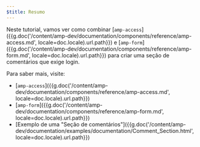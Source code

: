 ```yaml
---
$title: Resumo
---
```


Neste tutorial, vamos ver como combinar [`amp-access`]({{g.doc('/content/amp-dev/documentation/components/reference/amp-access.md', locale=doc.locale).url.path}}) e [`amp-form`]({{g.doc('/content/amp-dev/documentation/components/reference/amp-form.md', locale=doc.locale).url.path}}) para criar uma seção de comentários que exige login.

Para saber mais, visite:

- [`amp-access`]({{g.doc('/content/amp-dev/documentation/components/reference/amp-access.md', locale=doc.locale).url.path}})
- [`amp-form`]({{g.doc('/content/amp-dev/documentation/components/reference/amp-form.md', locale=doc.locale).url.path}})
- [Exemplo de uma "Seção de comentários"]({{g.doc('/content/amp-dev/documentation/examples/documentation/Comment_Section.html', locale=doc.locale).url.path}})

